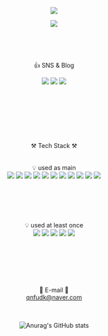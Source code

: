 <div align="center">

  <img src="https://capsule-render.vercel.app/api?type=wave&color=timeAuto&height=300&section=header&text=Han%20Booyo&fontSize=90" />

  <a href="https://hits.seeyoufarm.com"><img src="https://hits.seeyoufarm.com/api/count/incr/badge.svg?url=https%3A%2F%2Fgithub.com%2FHanbooyo%2Fhit-counter&count_bg=%2379C83D&title_bg=%23555555&icon=&icon_color=%23E7E7E7&title=hits&edge_flat=false"/></a>

  
  <br/> 
  <br/> 
  <br/> 
  
  👍 SNS & Blog

  <a href="https://www.instagram.com/han_byfl/" target="_blank"><img src="https://img.shields.io/badge/Instagram-E4405F?style=plastic&logo=Instagram&logoColor=white"></a>
    <a href="https://1boo0.tistory.com/" target="_blank"><img src="https://img.shields.io/badge/Blog-000000?style=plastic&logo=Storyblok&logoColor=white"></a>
    <a href="" target="_blank"><img src="https://img.shields.io/badge/Notion-000000?style=plastic&logo=Notion&logoColor=white"></a>
  

  <br/> 
  <br/> 
  <br/> 
  <br/> 
  <br/> 
  <br/> 
  
  ⚒ Tech Stack ⚒  
  <br/> <br/> 
  💡 used as main  <br/> 
  <img src="https://img.shields.io/badge/Java-1E8CBE?style=plastic&logo=Java&logoColor=white">
  <img src="https://img.shields.io/badge/Spring-6DB33F?style=plastic&logo=Spring&logoColor=white">
  <img src="https://img.shields.io/badge/SpringBoot-6DB33F?style=plastic&logo=SpringBoot&logoColor=white">
  <img src="https://img.shields.io/badge/Oracle-F80000?style=plastic&logo=Oracle&logoColor=white">
  <img src="https://img.shields.io/badge/MySql-4479A1?style=plastic&logo=MySql&logoColor=white">
  <img src="https://img.shields.io/badge/JavaScript-F7DF1E?style=plastic&logo=JavaScript&logoColor=white">
  <img src="https://img.shields.io/badge/Ajax-FF9E0F?style=plastic&logo=Ajax&logoColor=white">
  <img src="https://img.shields.io/badge/JSP-6DB33F?style=plastic&logo=JSP&logoColor=white">
  <img src="https://img.shields.io/badge/ApacheTomcat-F8DC75?style=plastic&logo=ApacheTomcat&logoColor=white">
  <img src="https://img.shields.io/badge/EclipseIDE-2C2255?style=plastic&logo=EclipseIDE&logoColor=white">
  <img src="https://img.shields.io/badge/IntelliJIDEA-000000?style=plastic&logo=IntelliJIDEA&logoColor=white">
  

  <br/> 
  <br/> 
  <br/> <br/> 

  💡 used at least once
<br/> 
  <img src="https://img.shields.io/badge/Linux-F7DF1E?style=plastic&logo=Linux&logoColor=white">
  <img src="https://img.shields.io/badge/AmazonEC2-FF9900?style=plastic&logo=AmazonEC2&logoColor=white">
  <img src="https://img.shields.io/badge/AndroidStudio-3DDC84?style=plastic&logo=Android Studio&logoColor=white">
  <img src="https://img.shields.io/badge/Node.js-339933?style=plastic&logo=Node.js&logoColor=white">
  <img src="https://img.shields.io/badge/React-61DAFB?style=plastic&logo=React&logoColor=white">
 
<br/> <br/> <br/> <br/> <br/> 
  
  📮 E-mail 📮  
  qnfudk@naver.com
  <br/> 
  <br/> 
  <br/> 
  
  ![Anurag's GitHub stats](https://github-readme-stats.vercel.app/api?username=Hanbooyo&show_icons=true&theme=radical)
</div>
